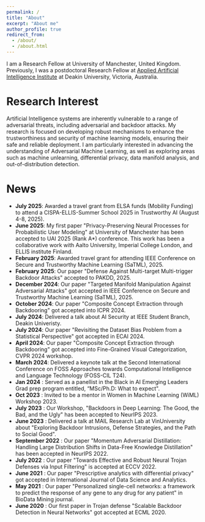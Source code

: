 ```yaml
---
permalink: /
title: "About"
excerpt: "About me"
author_profile: true
redirect_from: 
  - /about/
  - /about.html
---
```


I am a Research Fellow at University of Manchester, United Kingdom. Previously, I was a postdoctoral Research Fellow at [Applied Artificial Intelligence Institute](https://a2i2.deakin.edu.au/) at Deakin University, Victoria, Australia.

Research Interest
======
Artificial Intelligence systems are inherently vulnerable to a range of adversarial threats, including adversarial and backdoor attacks. My research is focused on developing robust mechanisms to enhance the trustworthiness and security of machine learning models, ensuring their safe and reliable deployment. I am particularly interested in advancing the understanding of Adversarial Machine Learning, as well as exploring areas such as machine unlearning, differential privacy, data manifold analysis, and out-of-distribution detection.

News
======
- **July 2025**: Awarded a travel grant from ELSA funds (Mobility Funding) to attend a CISPA-ELLIS-Summer School 2025 in Trustworthy AI (August 4-8, 2025).
- **June 2025**: My first paper "Privacy-Preserving Neural Processes for Probabilistic User Modeling" at University of Manchester has been accepted to UAI 2025 (Rank A*) conference. This work has been a collaborative work with Aalto University, Imperial College London, and ELLIS institute Finland.
- **February 2025**: Awarded travel grant for attending IEEE Conference on Secure and Trustworthy Machine Learning (SaTML), 2025.
- **February 2025**: Our paper "Defense Against Multi-target Multi-trigger Backdoor Attacks" accepted to PAKDD, 2025.
- **December 2024**: Our paper "Targeted Manifold Manipulation Against Adversarial Attacks" got accepted in IEEE Conference on Secure and Trustworthy Machine Learning (SaTML), 2025.
- **October 2024**: Our paper "Composite Concept Extraction through Backdooring" got accepted into ICPR 2024.
- **July 2024**: Delivered a talk about AI Security at IEEE Student Branch, Deakin Univeristy.
- **July 2024**: Our paper "Revisiting the Dataset Bias Problem from a Statistical Perspective" got accepted in ECAI 2024.
- **April 2024**: Our paper "Composite Concept Extraction through Backdooring" got accepted into Fine-Grained Visual Categorization, CVPR 2024 workshop.
- **March 2024**: Delivered a keynote talk at the Second International Conference on FOSS Approaches towards Computational Intelligence and Language Technology (FOSS-CIL T24). 
- **Jan 2024** : Served as a panellist in the Black in AI Emerging Leaders Grad prep program entitled, “MSc/Ph.D: What to expect".
- **Oct 2023** : Invited to be a mentor in Women in Machine Learning (WiML) Workshop 2023.
- **July 2023** : Our Workshop, "Backdoors in Deep Learning: The Good, the Bad, and the Ugly" has been accepted to NeurIPS 2023.
- **June 2023** : Delivered a talk at MAIL Research Lab at VinUniversity about "Exploring Backdoor Intrusions, Defense Strategies, and the Path to Social Good".
- **September 2022** : Our paper "Momentum Adversarial Distillation: Handling Large Distribution Shifts in Data-Free Knowledge Distillation" has been accepted in NeurIPS 2022.
- **July 2022** : Our paper "Towards Effective and Robust Neural Trojan Defenses via Input Filtering" is accepted at ECCV 2022. 
- **June 2021** : Our paper "Prescriptive analytics with differential privacy" got accepted in International Journal of Data Science and Analytics.
- **May 2021** : Our paper "Personalized single-cell networks: a framework to predict the response of any gene to any drug for any patient" in BioData Mining journal.
- **June 2020** : Our first paper in Trojan defense "Scalable Backdoor Detection in Neural Networks" got accepted at ECML 2020.

